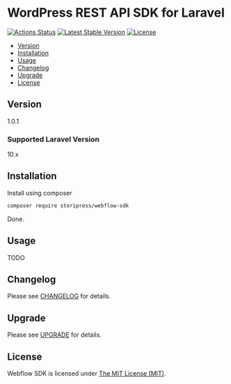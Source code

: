 # WordPress REST API SDK for Laravel

[![Actions Status](https://github.com/storipress/webflow-sdk/workflows/Testing/badge.svg)](https://github.com/storipress/webflow-sdk/actions)
[![Latest Stable Version](https://poser.pugx.org/storipress/webflow-sdk/v/stable)](https://packagist.org/packages/storipress/webflow-sdk)
[![License](https://poser.pugx.org/storipress/webflow-sdk/license)](https://packagist.org/packages/storipress/webflow-sdk)

- [Version](#version)
- [Installation](#installation)
- [Usage](#usage)
- [Changelog](#changelog)
- [Upgrade](#upgrade)
- [License](#license)

## Version

1.0.1

### Supported Laravel Version

10.x

## Installation

Install using composer

```sh
composer require storipress/webflow-sdk
```

Done.

## Usage

TODO

## Changelog

Please see [CHANGELOG](CHANGELOG.md) for details.

## Upgrade

Please see [UPGRADE](UPGRADE.md) for details.

## License

Webflow SDK is licensed under [The MIT License (MIT)](LICENSE).
